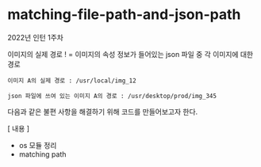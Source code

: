 # matching-file-path-and-json-path
2022년 인턴 1주차

이미지의 실제 경로 ! =  이미지의 속성 정보가 들어있는 json 파일 중 각 이미지에 대한 경로

    이미지 A의 실제 경로 : /usr/local/img_12

    json 파일에 쓰여 있는 이미지 A의 경로 : /usr/desktop/prod/img_345

다음과 같은 불편 사항을 해결하기 위해 코드를 만들어보고자 한다.


[ 내용 ]
- os 모듈 정리
- matching path
